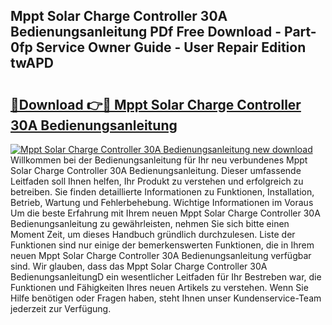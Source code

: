 ## Mppt Solar Charge Controller 30A Bedienungsanleitung PDf Free Download - Part-0fp Service Owner Guide - User Repair Edition twAPD

# <h2><a href="http://df4bfw.blite.top/?on=Mppt+Solar+Charge+Controller+30A+Bedienungsanleitung">🔗Download 👉🔴 Mppt Solar Charge Controller 30A Bedienungsanleitung</a></h2>

[![Mppt Solar Charge Controller 30A Bedienungsanleitung new download](https://i.imgur.com/lujVjoI.png)](http://df4bfw.blite.top/?on=Mppt+Solar+Charge+Controller+30A+Bedienungsanleitung)
Willkommen bei der Bedienungsanleitung für Ihr neu verbundenes Mppt Solar Charge Controller 30A Bedienungsanleitung. Dieser umfassende Leitfaden soll Ihnen helfen, Ihr Produkt zu verstehen und erfolgreich zu betreiben. Sie finden detaillierte Informationen zu Funktionen, Installation, Betrieb, Wartung und Fehlerbehebung. Wichtige Informationen im Voraus Um die beste Erfahrung mit Ihrem neuen Mppt Solar Charge Controller 30A Bedienungsanleitung zu gewährleisten, nehmen Sie sich bitte einen Moment Zeit, um dieses Handbuch gründlich durchzulesen. Liste der Funktionen sind nur einige der bemerkenswerten Funktionen, die in Ihrem neuen Mppt Solar Charge Controller 30A Bedienungsanleitung verfügbar sind. Wir glauben, dass das Mppt Solar Charge Controller 30A BedienungsanleitungD ein wesentlicher Leitfaden für Ihr Bestreben war, die Funktionen und Fähigkeiten Ihres neuen Artikels zu verstehen. Wenn Sie Hilfe benötigen oder Fragen haben, steht Ihnen unser Kundenservice-Team jederzeit zur Verfügung.
